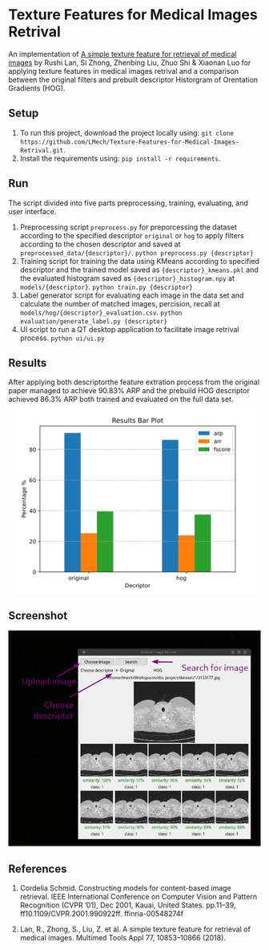 # Texture Features for Medical Images Retrival

An implementation of [A simple texture feature for retrieval of medical images](https://doi.org/10.1007/s11042-017-5341-2) by Rushi Lan, Si Zhong, Zhenbing Liu, Zhuo Shi & Xiaonan Luo for applying texture features in medical images retrival and a comparison between the original filters and prebuilt descriptor Historgram of Orentation Gradients (HOG).

## Setup

1. To run this project, download the project locally using:
`git clone https://github.com/LMech/Texture-Features-for-Medical-Images-Retrival.git`.
2. Install the requirements using:
`pip install -r requirements`.

## Run

The script divided into five parts preprocessing, training, evaluating, and user interface.

1. Preprocessing script `preprocess.py` for preporcessing the dataset according to the specified descriptor `original` or `hog` to apply filters according to the chosen descriptor and saved at `preprocessed_data/{descriptor}/`.
`python preprocess.py {descriptor}`
2. Training script for training the data using KMeans according to specified descriptor and the trained model saved as `{descriptor}_kmeans.pkl` and the evaluated histogram saved as `{descriptor}_histogram.npy` at `models/{descriptor}`.
`python train.py {descriptor}`
3. Label generator script for evaluating each image in the data set and calculate the number of matched images, percision, recall at `models/hog/{descriptor}_evaluation.csv`.
`python evaluation/generate_label.py {descriptor}`
4. UI script to run a QT desktop application to facilitate image retrival process.
`python ui/ui.py`

## Results

After applying both descriptorthe feature extration process from the original paper managed to achieve 90.83% ARP and the prebuild HOG descriptor achieved 86.3% ARP both trained and evaluated on the full data set.
![Results Bar Chart Comparing the Results Between the Oringal Method on the Paper and The Python Prebuilt Method](evaluation/calculated_metrics.svg)

## Screenshot

![Screenshot From the Interface and Guide to How to Use it](screenshots/how_to_use.png)

## References

1. Cordelia Schmid. Constructing models for content-based image retrieval. IEEE International Conference on Computer Vision and Pattern Recognition (CVPR ’01), Dec 2001, Kauai, United States.
pp.11–39, ff10.1109/CVPR.2001.990922ff. ffinria-00548274f

2. Lan, R., Zhong, S., Liu, Z. et al. A simple texture feature for retrieval of medical images. Multimed Tools Appl 77, 10853–10866 (2018).
